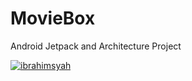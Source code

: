 # MovieBox
Android Jetpack and Architecture Project

[![ibrahimsyah](https://circleci.com/gh/Ibrahimsyah/MovieBox.svg?style=shield)](https://circleci.com/gh/Ibrahimsyah/MovieBox)

